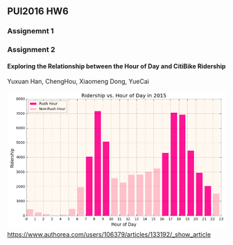 ## PUI2016 HW6

### Assignemnt 1

### Assignment 2

#### Exploring the Relationship between the Hour of Day and CitiBike Ridership
Yuxuan Han, ChengHou, Xiaomeng Dong, YueCai

![](HW6_Assignment2.png)
https://www.authorea.com/users/106379/articles/133192/_show_article
